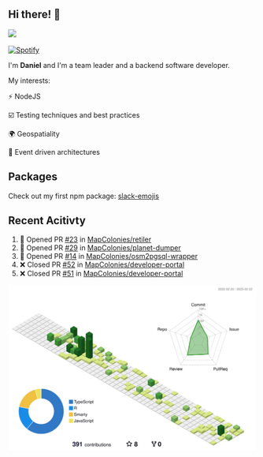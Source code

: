 ## Hi there! 👋

<p>
  <img src="https://github-readme-stats.vercel.app/api?username=syncush&theme=tokyonight">
</p>

[![Spotify](https://novatorem-rust.vercel.app/api/spotify)](https://open.spotify.com/user/syncush)

I'm **Daniel** and I'm a team leader and a backend software developer.

My interests:

⚡ NodeJS

☑️ Testing techniques and best practices

🌍 Geospatiality

🧠 Event driven architectures

## Packages
Check out my first npm package: [slack-emojis](https://www.npmjs.com/package/slack-emojis)

## Recent Acitivty
<!--START_SECTION:activity-->
1. 💪 Opened PR [#23](https://github.com/MapColonies/retiler/pull/23) in [MapColonies/retiler](https://github.com/MapColonies/retiler)
2. 💪 Opened PR [#29](https://github.com/MapColonies/planet-dumper/pull/29) in [MapColonies/planet-dumper](https://github.com/MapColonies/planet-dumper)
3. 💪 Opened PR [#14](https://github.com/MapColonies/osm2pgsql-wrapper/pull/14) in [MapColonies/osm2pgsql-wrapper](https://github.com/MapColonies/osm2pgsql-wrapper)
4. ❌ Closed PR [#52](https://github.com/MapColonies/developer-portal/pull/52) in [MapColonies/developer-portal](https://github.com/MapColonies/developer-portal)
5. ❌ Closed PR [#51](https://github.com/MapColonies/developer-portal/pull/51) in [MapColonies/developer-portal](https://github.com/MapColonies/developer-portal)
<!--END_SECTION:activity-->

![contrib](./profile-3d-contrib/profile-green-animate.svg)
